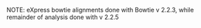 NOTE: eXpress bowtie alignments done with Bowtie v 2.2.3, while remainder of analysis done with v 2.2.5
